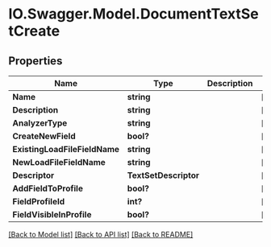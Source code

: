 # IO.Swagger.Model.DocumentTextSetCreate
## Properties

Name | Type | Description | Notes
------------ | ------------- | ------------- | -------------
**Name** | **string** |  | [optional] 
**Description** | **string** |  | [optional] 
**AnalyzerType** | **string** |  | [optional] 
**CreateNewField** | **bool?** |  | [optional] 
**ExistingLoadFileFieldName** | **string** |  | [optional] 
**NewLoadFileFieldName** | **string** |  | [optional] 
**Descriptor** | **TextSetDescriptor** |  | [optional] 
**AddFieldToProfile** | **bool?** |  | [optional] 
**FieldProfileId** | **int?** |  | [optional] 
**FieldVisibleInProfile** | **bool?** |  | [optional] 

[[Back to Model list]](../README.md#documentation-for-models) [[Back to API list]](../README.md#documentation-for-api-endpoints) [[Back to README]](../README.md)

